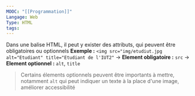 ```yaml
---
MOOC: "[[Programmation]]"
Langage: Web
Type: HTML
tags:
---
```

Dans une balise HTML, il peut y exister des attributs, qui peuvent être obligatoires ou optionnels
**Exemple :** `<img src="img/etudiut.jpg alt="Etudiant" title="Etudiant de l'IUT2"`
→ **Element obligatoire :** `src`
→ **Element optionnel :** `alt`, `title`
>Certains élements optionnels peuvent être importants à mettre, notamment `alt` qui peut indiquer un texte à la place d'une image, améliorer accessibilité
